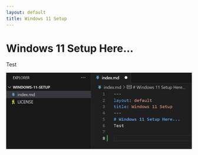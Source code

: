 ```yaml
---
layout: default
title: Windows 11 Setup
---
```

# Windows 11 Setup Here...
Test

![Alt text Test](image.png)